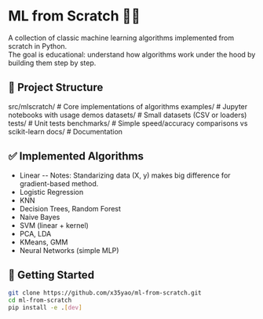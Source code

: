 # ML from Scratch 🧑‍💻

A collection of classic machine learning algorithms implemented from scratch in Python.  
The goal is educational: understand how algorithms work under the hood by building them step by step.

## 📂 Project Structure
src/mlscratch/ # Core implementations of algorithms
examples/ # Jupyter notebooks with usage demos
datasets/ # Small datasets (CSV or loaders)
tests/ # Unit tests
benchmarks/ # Simple speed/accuracy comparisons vs scikit-learn
docs/ # Documentation


## ✅ Implemented Algorithms
- Linear 
-- Notes: Standarizing data (X, y) makes big difference for gradient-based method.
- Logistic Regression
- KNN
- Decision Trees, Random Forest
- Naive Bayes
- SVM (linear + kernel)
- PCA, LDA
- KMeans, GMM
- Neural Networks (simple MLP)

## 🚀 Getting Started
```bash
git clone https://github.com/x35yao/ml-from-scratch.git
cd ml-from-scratch
pip install -e .[dev]
